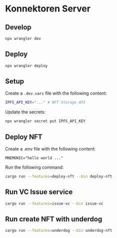 # Konnektoren Server

## Develop

```sh
npx wrangler dev
```

## Deploy

```sh
npx wrangler deploy
```

## Setup

Create a `.dev.vars` file with the following content:

```sh
IPFS_API_KEY="..." # NFT Storage API
```

Update the secrets:

```sh
npx wrangler secret put IPFS_API_KEY
```

## Deploy NFT

Create a .env file with the following content:

```env
MNEMONIC="hello world ..."
```

Run the following command:

```sh
cargo run --features=deploy-nft --bin deploy-nft
```

## Run VC Issue service

```sh
cargo run --features=issue-vc --bin issue-vc
```

## Run create NFT with underdog

```sh
cargo run --features=underdog --bin underdog-nft
```
